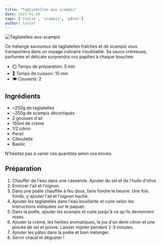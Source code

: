 ```yaml
---
title: "Tagliatelles aux scampis"
date: 2023-01-29
tags: ['italie', 'scampis', 'pâtes']
author: tartof
---
```


![Tagliatelles-aux-scampis](/pix/tagliatelles-aux-scampis.webp)

Ce mélange savoureux de tagliatelles fraîches et de scampis vous transportera dans un voyage culinaire inoubliable. Sa sauce crémeuse, parfumée et délicate surprendra vos papilles à chaque bouchée. 

- ⏲️ Temps de préparation: 5 min
- 🍳 Temps de cuisson: 10 min
- 🍽️  Couverts: 2

## Ingrédients

- ~250g de tagliatelles
- ~250g de scampis décortiqués
- 2 gousses d'ail
- 150ml de crème
- 1/2 citron
- Persil
- Ciboulette
- Basilic

N'hésitez pas à varier ces quantités selon vos envies.

## Préparation

1. Chauffer de l'eau dans une casserole. Ajouter du sel et de l'huile d'olive.
2. Émincer l'ail et l'oignon. 
3. Dans une poêle chauffée à feu doux, faire fondre le beurre. Une fois fondu, y ajouter l'ail et l'oignon haché.
4. Ajouter les tagliatelles dans l'eau bouillante et cuire selon les instructions indiquées sur le paquet.
5. Dans la poêle, ajouter les scampis et cuire jusqu'à ce qu'ils deviennent roses.
6. Ajouter la crème, les herbes aromatiques, le jus d'un demi citron et une pincée de sel et poivre. Laisser mijoter pendant 2-3 minutes.
7. Ajouter les pâtes dans la poêle et bien mélanger.
8. Servir chaud et déguster !
